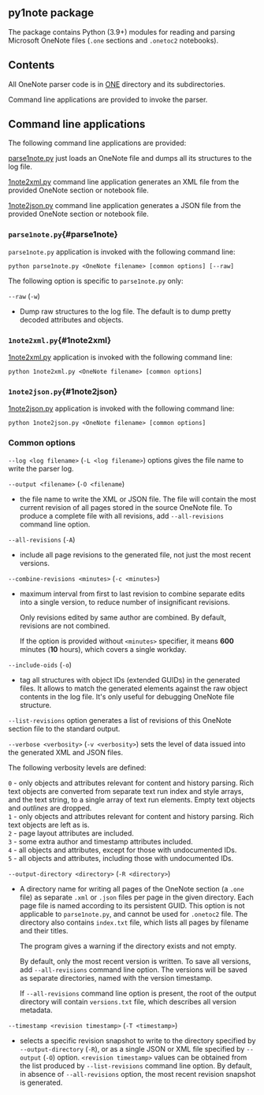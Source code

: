 py1note package
---------------

The package contains Python (3.9+) modules for reading and parsing Microsoft OneNote files (`.one` sections and `.onetoc2` notebooks).

## Contents

All OneNote parser code is in [ONE](ONE/README.md) directory and its subdirectories.

Command line applications are provided to invoke the parser.

## Command line applications

The following command line applications are provided:

[parse1note.py](#parse1note) just loads an OneNote file and dumps all its structures to the log file.

[1note2xml.py](#1note2xml) command line application generates an XML file from the provided OneNote section or notebook file.

[1note2json.py](#1note2json) command line application generates a JSON file from the provided OneNote section or notebook file.

### `parse1note.py`{#parse1note}

`parse1note.py` application is invoked with the following command line:

```
python parse1note.py <OneNote filename> [common options] [--raw]
```

The following option is specific to `parse1note.py` only:

`--raw` (`-w`)
- Dump raw structures to the log file. The default is to dump pretty decoded attributes and objects.

### `1note2xml.py`{#1note2xml}

[1note2xml.py](1note2xml.py) application is invoked with the following command line:

```
python 1note2xml.py <OneNote filename> [common options]
```

### `1note2json.py`{#1note2json}

[1note2json.py](1note2json.py) application is invoked with the following command line:

```
python 1note2json.py <OneNote filename> [common options]
```

### Common options

`--log <log filename>` (`-L <log filename>`) options gives the file name to write the parser log.

`--output <filename>` (`-O <filename`)
- the file name to write the XML or JSON file.
The file will contain the most current revision of all pages stored in the source OneNote file.
To produce a complete file with all revisions, add `--all-revisions` command line option.

`--all-revisions` (`-A`)
- include all page revisions to the generated file, not just the most recent versions.

`--combine-revisions <minutes>` (`-c <minutes>`)
- maximum interval from first to last revision to combine separate edits into a single version,
to reduce number of insignificant revisions.

	Only revisions edited by same author are combined. By default, revisions are not combined.

	If the option is provided without `<minutes>` specifier,
it means __600__ minutes (__10__ hours), which covers a single workday.

`--include-oids` (`-o`)
- tag all structures with object IDs (extended GUIDs) in the generated files.
It allows to match the generated elements against the raw object contents in the log file.
It's only useful for debugging OneNote file structure.

`--list-revisions` option generates a list of revisions of this OneNote section file to the standard output.

`--verbose <verbosity>` (`-v <verbosity>`) sets the level of data issued into the generated XML and JSON files.

The following verbosity levels are defined:

`0` - only objects and attributes relevant for content and history parsing.
Rich text objects are converted from separate text run index and style arrays, and the text string,
to a single array of text run elements. Empty text objects and *outlines* are dropped.  
`1` - only objects and attributes relevant for content and history parsing.
Rich text objects are left as is.  
`2` - page layout attributes are included.  
`3` - some extra author and timestamp attributes included.  
`4` - all objects and attributes, except for those with undocumented IDs.  
`5` - all objects and attributes, including those with undocumented IDs.

`--output-directory <directory>` (`-R <directory>`)
- A directory name for writing all pages of the OneNote section (a `.one` file)
as separate `.xml` or `.json` files per page in the given directory.
Each page file is named according to its persistent GUID.
This option is not applicable to `parse1note.py`, and cannot be used for `.onetoc2` file.
The directory also contains `index.txt` file, which lists all pages by filename and their titles.

	The program gives a warning if the directory exists and not empty.

	By default, only the most recent version is written.
To save all versions, add `--all-revisions` command line option.
The versions will be saved as separate directories, named with the version timestamp.

	If `--all-revisions` command line option is present, the root of the output directory will contain
`versions.txt` file, which describes all version metadata.

`--timestamp <revision timestamp>` (`-T <timestamp>`)
- selects a specific revision snapshot to write to the directory specified by `--output-directory` (`-R`),
or as a single JSON or XML file specified by `--output` (`-O`) option.
`<revision timestamp>` values can be obtained from the list produced by `--list-revisions` command line option.
By default, in absence of `--all-revisions` option, the most recent revision snapshot is generated.
